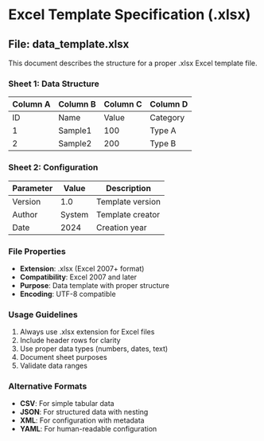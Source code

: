 # Excel Template Specification (.xlsx)

## File: data_template.xlsx

This document describes the structure for a proper .xlsx Excel template file.

### Sheet 1: Data Structure
| Column A | Column B | Column C | Column D |
|----------|----------|----------|----------|
| ID       | Name     | Value    | Category |
| 1        | Sample1  | 100      | Type A   |
| 2        | Sample2  | 200      | Type B   |

### Sheet 2: Configuration
| Parameter | Value | Description |
|-----------|-------|-------------|
| Version   | 1.0   | Template version |
| Author    | System | Template creator |
| Date      | 2024  | Creation year |

### File Properties
- **Extension**: .xlsx (Excel 2007+ format)
- **Compatibility**: Excel 2007 and later
- **Purpose**: Data template with proper structure
- **Encoding**: UTF-8 compatible

### Usage Guidelines
1. Always use .xlsx extension for Excel files
2. Include header rows for clarity
3. Use proper data types (numbers, dates, text)
4. Document sheet purposes
5. Validate data ranges

### Alternative Formats
- **CSV**: For simple tabular data
- **JSON**: For structured data with nesting
- **XML**: For configuration with metadata
- **YAML**: For human-readable configuration